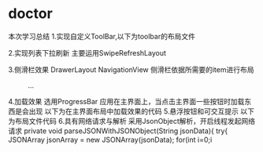 # doctor
本次学习总结
1.实现自定义ToolBar,以下为toolbar的布局文件

2.实现列表下拉刷新 主要运用SwipeRefreshLayout

3.侧滑栏效果 DrawerLayout NavigationView
侧滑栏依据所需要的item进行布局
<?xml version="1.0" encoding="utf-8"?>
<menu xmlns:android="http://schemas.android.com/apk/res/android">
    <group android:checkableBehavior="single">
        <item
            android:id="@+id/nav_message"
            android:icon="@drawable/message"
            android:title="消息中心" />
       ...
</menu>
4.加载效果 选用ProgressBar 应用在主界面上，当点击主界面一些按钮时加载东西是会出现
以下为在主界面布局中加载效果的代码
<?xml version="1.0" encoding="utf-8"?>
<ProgressBar
            android:id="@+id/progress_bar"
            android:layout_width="match_parent"
            android:layout_height="40dp"
            android:layout_gravity="center"/>
5.悬浮按钮和可交互提示  以下为布局文件代码
<?xml version="1.0" encoding="utf-8"?>
<android.support.design.widget.FloatingActionButton
            android:id="@+id/fab"
            android:layout_width="wrap_content"
            android:layout_height="wrap_content"
            android:layout_gravity="bottom|end"
            android:layout_margin="16dp"
            android:src="@drawable/had"
            app:elevation="8dp"/>
6.具有网络请求与解析   采用JsonObject解析，开启线程发起网络请求
private void parseJSONWithJSONObject(String jsonData){
        try{
            JSONArray jsonArray = new JSONArray(jsonData);
            for(int i=0;i<jsonArray.length();i++){
                JSONObject jsonObject = jsonArray.getJSONObject(i);
                String id = jsonObject.getString("id");
                String name = jsonObject.getString("name");
                String version = jsonObject.getString("version");
                Log.d("MainActivity","id is "+ id);
                Log.d("MainActivity","name id "+ name);
                Log.d("MainActivity","version is "+ version);
            }
        }catch (Exception e){
            e.printStackTrace();
        }
    }
    
            
